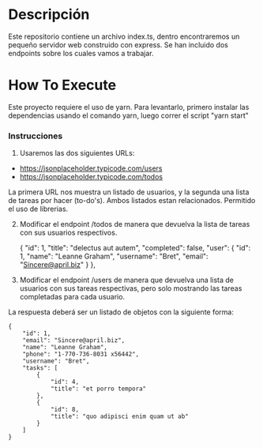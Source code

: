 # Descripción #
Este repositorio contiene un archivo index.ts, dentro encontraremos un pequeño servidor web construido con express. Se han incluido dos endpoints sobre los cuales vamos a trabajar.

# How To Execute #

Este proyecto requiere el uso de yarn. Para levantarlo, primero instalar las dependencias usando el comando yarn, luego correr el script "yarn start"

### Instrucciones ###

1. Usaremos las dos siguientes URLs: 
* https://jsonplaceholder.typicode.com/users
* https://jsonplaceholder.typicode.com/todos

La primera URL nos muestra un listado de usuarios, y la segunda una lista de tareas por hacer (to-do's). Ambos listados estan relacionados. Permitido el uso de librerias. 

2. Modificar el endpoint /todos de manera que devuelva la lista de tareas con sus usuarios respectivos.

    {
        "id": 1,
        "title": "delectus aut autem",
        "completed": false,
        "user": {
            "id": 1,
            "name": "Leanne Graham",
            "username": "Bret",
            "email": "Sincere@april.biz"
        }
    },

3. Modificar el endpoint /users de manera que devuelva una lista de usuarios con sus tareas respectivas, pero solo mostrando las tareas completadas para cada usuario.

La respuesta deberá ser un listado de objetos con la siguiente forma:

    { 
        "id": 1,
        "email": "Sincere@april.biz",
        "name": "Leanne Graham",
        "phone": "1-770-736-8031 x56442",
        "username": "Bret", 
        "tasks": [
            {
                "id": 4,
                "title": "et porro tempora"
            },
            {
                "id": 8,
                "title": "quo adipisci enim quam ut ab"
            }
        ]
    }